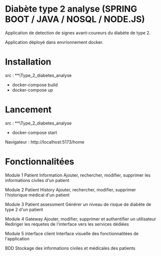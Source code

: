 # Diabète type 2 analyse (SPRING BOOT / JAVA / NOSQL / NODE.JS)

Application de detection de signes avant-coureurs du diabète de type 2.

Application déployé dans envrionnement docker.

# Installation 
src : **\Type_2_diabetes_analyse

- docker-compose build
- docker-compose up


# Lancement
src : **\Type_2_diabetes_analyse

- docker-compose start
 
Navigateur : http://localhost:5173/home

# Fonctionnalitées

Module 1 Patient Information
Ajouter, rechercher, modifier, supprimer les informations civiles d'un patient

Module 2 Patient History
Ajouter, rechercher, modifier, supprimer l'historique médical d'un patient

Module 3 Patient assessment
Générer un niveau de risque de diabète de type 2 d'un patient

Module 4 Gateway
Ajouter, modifier, supprimer et authentifier un utilisateur
Rediriger les requetes de l'interface vers les services dédiées

Module 5 interface client
Interface visuelle des fonctionnalitées de l'application

BDD
Stockage des informations civiles et médicales des patients












